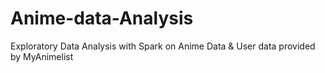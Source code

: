 # Anime-data-Analysis
Exploratory Data Analysis with Spark on Anime Data &amp; User data provided by MyAnimelist
